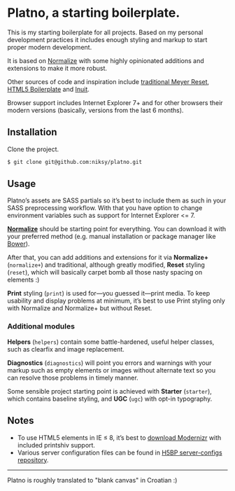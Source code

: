 # Platno, a starting boilerplate.

This is my starting boilerplate for all projects. Based on my personal development practices it includes enough styling and markup to start proper modern development.

It is based on [Normalize](http://necolas.github.com/normalize.css/) with some highly opinionated additions and extensions to make it more robust.

Other sources of code and inspiration include [traditional Meyer Reset](http://meyerweb.com/eric/tools/css/reset/), [HTML5 Boilerplate](http://html5boilerplate.com/) and [Inuit](http://inuitcss.com/).

Browser support includes Internet Explorer 7+ and for other browsers their modern versions (basically, versions from the last 6 months).

## Installation

Clone the project.

```bash
$ git clone git@github.com:niksy/platno.git
```

## Usage

Platno’s assets are SASS partials so it’s best to include them as such in your SASS preprocessing workflow. With that you have option to change environment variables such as support for Internet Explorer <= 7.

[**Normalize**](http://necolas.github.com/normalize.css/) should be starting point for everything. You can download it with your preferred method (e.g. manual installation or package manager like [Bower](http://bower.io)).

After that, you can add additions and extensions for it via **Normalize+** (`normalize+`) and traditional, although greatly modified, **Reset** styling (`reset`), which will basically carpet bomb all those nasty spacing on elements :)

**Print** styling (`print`) is used for—you guessed it—print media. To keep usability and display problems at minimum, it’s best to use Print styling only with Normalize and Normalize+ but without Reset.

### Additional modules

**Helpers** (`helpers`) contain some battle-hardened, useful helper classes, such as clearfix and image replacement.

**Diagnostics** (`diagnostics`) will point you errors and warnings with your markup such as empty elements or images without alternate text so you can resolve those problems in timely manner.

Some sensible project starting point is achieved with **Starter** (`starter`), which contains baseline styling, and **UGC** (`ugc`) with opt-in typography.

## Notes

* To use HTML5 elements in IE &#8804; 8, it’s best to [download Modernizr](http://modernizr.com/download/) with included printshiv support.
* Various server configuration files can be found in [H5BP server-configs repository](https://github.com/h5bp/server-configs).

---

Platno is roughly translated to "blank canvas" in Croatian :)
